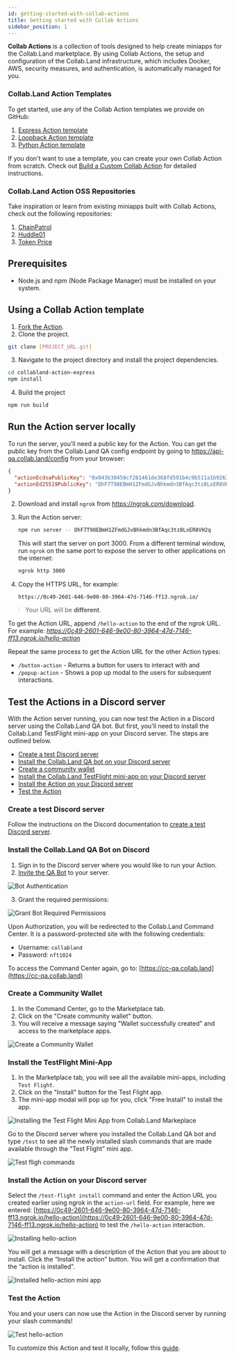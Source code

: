 ```yaml
---
id: getting-started-with-collab-actions
title: Getting started with Collab Actions
sidebar_position: 1
---
```


**Collab Actions** is a collection of tools designed to help create miniapps for the Collab.Land marketplace. By using Collab Actions, the setup and configuration of the Collab.Land infrastructure, which includes Docker, AWS, security measures, and authentication, is automatically managed for you.

### Collab.Land Action Templates

To get started, use any of the Collab Action templates we provide on GitHub:

1. [Express Action template](https://github.com/abridged/collabland-action-express)
2. [Loopback Action template](https://github.com/abridged/collabland-hello-action/)
3. [Python Action template](https://github.com/abridged/collabland-action-fastapi)

If you don't want to use a template, you can create your own Collab Action from scratch. Check out [Build a Custom Collab Action](/docs/upstream-integrations/collab-actions/build-a-custom-action) for detailed instructions.

### Collab.Land Action OSS Repositories

Take inspiration or learn from existing miniapps built with Collab Actions, check out the following repositories:

1. [ChainPatrol](https://github.com/chainpatrol/collab-action)
2. [Huddle01](https://github.com/Huddle01/collabland-huddle01-mini-app)
3. [Token Price](https://github.com/abridged/collabland-token-price-action)

<!-- The templates offer a basic framework for developing custom Actions using the Collab.Land engine. After building your custom Action, you can run it on a TestFlight mini-app within the Collab.Land QA bot to execute your business logic.

Once your Action is installed on your Discord server, you can test your implementation end-to-end without relying on Collab.Land. This approach streamlines the contribution and expansion of Collab.Land while eliminating the manual setup overhead.

The template repositories provide detailed information, such as how to run the Action locally, supported interaction types, and more.

This guide will walk you through the process of setting up and testing your first Collab Action using the Express Action template. -->

## Prerequisites

- Node.js and npm (Node Package Manager) must be installed on your system.

## Using a Collab Action template

1. [Fork the Action](https://github.com/abridged/collabland-action-express/fork).
2. Clone the project.

```bash
git clone [PROJECT_URL.git]
```

3. Navigate to the project directory and install the project dependencies.

```bash
cd collabland-action-express
npm install
```

4. Build the project

```bash
npm run build
```

## Run the Action server locally

To run the server, you'll need a public key for the Action. You can get the public key from the Collab.Land QA config endpoint by going to https://api-qa.collab.land/config from your browser:

```json
{
  "actionEcdsaPublicKey": "0x043b30458cf281461de368fd591b4c9b511a1b9263cea48517f41217ba14aa714fefea1adcfc9d8ae7ec0b4f7272f472178a5e674a1229ce5d2f2526244d62fbd8",
  "actionEd25519PublicKey": "DhF7T98EBmH1ZFmdGJvBhkmdn3BfAqc3tz8LxER8VH2q"
}
```

2. Download and install `ngrok` from https://ngrok.com/download.

3. Run the Action server:

   ```sh
   npm run server -- DhF7T98EBmH1ZFmdGJvBhkmdn3BfAqc3tz8LxER8VH2q
   ```

   This will start the server on port 3000. From a different terminal window, run `ngrok` on the same port to expose the server to other applications on the internet:

   ```sh
   ngrok http 3000
   ```

4. Copy the HTTPS URL, for example:

   ```
   https://0c49-2601-646-9e00-80-3964-47d-7146-ff13.ngrok.io/
   ```

> Your URL will be **different**.

To get the Action URL, append `/hello-action` to the end of the ngrok URL.
For example: *https://0c49-2601-646-9e00-80-3964-47d-7146-ff13.ngrok.io/hello-action*

Repeat the same process to get the Action URL for the other Action types:

- `/button-action` - Returns a button for users to interact with and
- `/popup-action` - Shows a pop up modal to the users for subsequent interactions.

## Test the Actions in a Discord server

With the Action server running, you can now test the Action in a Discord server using the Collab.Land QA bot. But first, you'll need to install the Collab.Land TestFlight mini-app on your Discord server. The steps are outlined below.

- [Create a test Discord server](#create-a-test-discord-server)
- [Install the Collab.Land QA bot on your Discord server](#install-the-collabland-qa-bot-on-discord)
- [Create a community wallet](#create-a-community-wallet)
- [Install the Collab.Land TestFlight mini-app on your Discord server](#install-the-testflight-mini-app)
- [Install the Action on your Discord server](#install-the-action-on-your-discord-server)
- [Test the Action](#test-the-action)

### Create a test Discord server

Follow the instructions on the Discord documentation to [create a test Discord server](https://support.discord.com/hc/en-us/articles/204849977-How-do-I-create-a-server-).

<!-- ## Setting Up the TestFlight Mini-App on Discord

This guide will walk you through the steps of installing and setting up the Collab.Land TestFlight mini-app to test your Actions on a Discord server.

### Prerequisites

- A Discord account
- A Discord server to install and test the Actions -->

### Install the Collab.Land QA Bot on Discord

1. Sign in to the Discord server where you would like to run your Action.
2. [Invite the QA Bot](https://api-qa.collab.land/discord/bot-invite) to your server.

![Bot Authentication](../../upstream-integrations/imgs/bot-invite.png)

3. Grant the required permissions:

![Grant Bot Required Permissions](../../upstream-integrations/imgs/permissions.png)

Upon Authorization, you will be redirected to the Collab.Land Command Center. It is a password-protected site with the following credentials:

- Username: `collabland`
- Password: `nft1024`

To access the Command Center again, go to: [https://cc-qa.collab.land](https://cc-qa.collab.land)

### Create a Community Wallet

<!-- why do they need to create a community wallet? -->

1. In the Command Center, go to the Marketplace tab.
2. Click on the "Create community wallet" button.
3. You will receive a message saying "Wallet successfully created” and access to the marketplace apps.

![Create a Community Wallet](../../upstream-integrations/imgs/community-wallet.png)

### Install the TestFlight Mini-App

1. In the Marketplace tab, you will see all the available mini-apps, including `Test Flight`.
2. Click on the "Install" button for the Test Flight app.
3. The mini-app modal will pop up for you, click "Free Install" to install the app.

![Installing the Test Flight Mini App from Collab.Land Markeplace](../../upstream-integrations/imgs/marketplace.png)

Go to the Discord server where you installed the Collab.Land QA bot and type `/test` to see all the newly installed slash commands that are made available through the “Test Flight” mini app.

![Test fligh commands](../../upstream-integrations/imgs/test-flight-command.png)

### Install the Action on your Discord server

Select the `/test-flight install` command and enter the Action URL you created earlier using ngrok in the `action-url` field. For example, here we entered: [https://0c49-2601-646-9e00-80-3964-47d-7146-ff13.ngrok.io/hello-action](https://0c49-2601-646-9e00-80-3964-47d-7146-ff13.ngrok.io/hello-action) to test the `/hello-action` interaction.

![Installing hello-action ](../../upstream-integrations/imgs/install.png)

You will get a message with a description of the Action that you are about to install. Click the “Install the action” button. You will get a confirmation that the “action is installed”.

![Installed hello-action mini app](../../upstream-integrations/imgs/installed-action.png)

### Test the Action

You and your users can now use the Action in the Discord server by running your slash commands!

![Test hello-action](../../upstream-integrations/imgs/test-hello-action.gif)

To customize this Action and test it locally, follow this [guide](customize-collab-actions).
